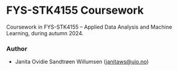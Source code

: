 # FYS-STK4155 Coursework

Coursework in FYS-STK4155 – Applied Data Analysis and Machine Learning, during autumn 2024. 

### Author
- Janita Ovidie Sandtrøen Willumsen (janitaws@uio.no)

